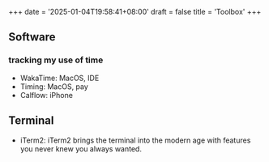 +++
date = '2025-01-04T19:58:41+08:00'
draft = false
title = 'Toolbox'
+++
## Software
### tracking my use of time
- WakaTime: MacOS, IDE
- Timing: MacOS, pay
- Calflow: iPhone 

## Terminal
- iTerm2: iTerm2 brings the terminal into the modern age with features you never knew you always wanted.